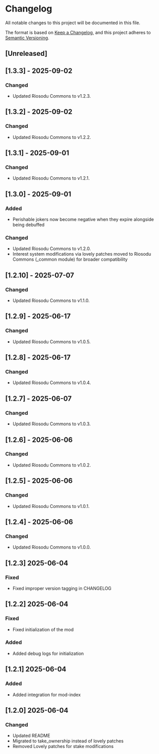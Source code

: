 # Changelog
All notable changes to this project will be documented in this file.

The format is based on [Keep a Changelog](https://keepachangelog.com/en/1.0.0/),
and this project adheres to [Semantic Versioning](https://semver.org/spec/v2.0.0.html).

## [Unreleased]

## [1.3.3] - 2025-09-02
### Changed
- Updated Riosodu Commons to v1.2.3.

## [1.3.2] - 2025-09-02
### Changed
- Updated Riosodu Commons to v1.2.2.

## [1.3.1] - 2025-09-01
### Changed
- Updated Riosodu Commons to v1.2.1.

## [1.3.0] - 2025-09-01
### Added
- Perishable jokers now become negative when they expire alongside being debuffed

### Changed
- Updated Riosodu Commons to v1.2.0.
- Interest system modifications via lovely patches moved to Riosodu Commons (_common module) for broader compatibility

## [1.2.10] - 2025-07-07
### Changed
- Updated Riosodu Commons to v1.1.0.

## [1.2.9] - 2025-06-17

### Changed
- Updated Riosodu Commons to v1.0.5.

## [1.2.8] - 2025-06-17

### Changed
- Updated Riosodu Commons to v1.0.4.

## [1.2.7] - 2025-06-07

### Changed
- Updated Riosodu Commons to v1.0.3.

## [1.2.6] - 2025-06-06

### Changed
- Updated Riosodu Commons to v1.0.2.

## [1.2.5] - 2025-06-06

### Changed
- Updated Riosodu Commons to v1.0.1.

## [1.2.4] - 2025-06-06

### Changed
- Updated Riosodu Commons to v1.0.0.

## [1.2.3] 2025-06-04
### Fixed
- Fixed improper version tagging in CHANGELOG

## [1.2.2] 2025-06-04
### Fixed
- Fixed initialization of the mod

### Added
- Added debug logs for initialization

## [1.2.1] 2025-06-04
### Added
- Added integration for mod-index

## [1.2.0] 2025-06-04
### Changed
- Updated README
- Migrated to take_ownership instead of lovely patches
- Removed Lovely patches for stake modifications
